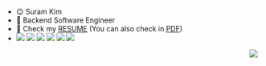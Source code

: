 

- 😉 Suram Kim
- 🥨 Backend Software Engineer
- 🌈 Check my [RESUME](https://www.notion.so/d1c17e0d367e41f6a9e993d8963b39a7) (You can also check in [PDF](https://drive.google.com/file/d/1iBQfKZ5x9-L16wrFy2wjAHdxZsAnXxu8/view?usp=sharing))
- <img src="https://img.shields.io/badge/Java-FF9E0F?style=flat-square&logo=Java&logoColor=white"/></a>
<img src="https://img.shields.io/badge/SpringBoot-6DB33F?style=flat-square&logo=Spring&logoColor=white"/></a>
<img src="https://img.shields.io/badge/Python-3776AB?style=flat-square&logo=Python&logoColor=white"/></a>
<img src="https://img.shields.io/badge/Flask-000000?style=flat-square&logo=Flask&logoColor=white"/></a>
<img src="https://img.shields.io/badge/MySQL-4479A1?style=flat-square&logo=MySQL&logoColor=white"/></a>
<img src="https://img.shields.io/badge/MongoDB-47A248?style=flat-square&logo=MongoDB&logoColor=white"/></a>

<div align="right"><a href="https://hits.seeyoufarm.com"><img src="https://hits.seeyoufarm.com/api/count/incr/badge.svg?url=https%3A%2F%2Fgithub.com%2Fsu-ram&count_bg=%23F9E082&title_bg=%23555555&icon=&icon_color=%23E7E7E7&title=hits&edge_flat=true"/></a></div>
